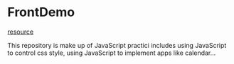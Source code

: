 # FrontDemo
[resource](http://www.fgm.cc/learn/)

This repository is make up of JavaScript practici includes using JavaScript to control css style, using JavaScript to implement apps like calendar...

